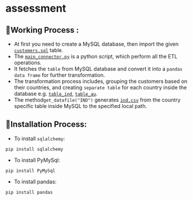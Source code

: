 # assessment

##  📌Working Process :
- At first you need to create a MySQL database, then import the given  [```customers.sql```](https://github.com/theS-K-B/assessment/blob/290de2107691cf0fb1a033e6c7b11c1eb063b591/datafiles/customers.sql) table.
- The [```main_connector.py```](https://github.com/theS-K-B/assessment/blob/290de2107691cf0fb1a033e6c7b11c1eb063b591/main_connector.py) is a python script, which perform all the ETL operations.
- It fetches the ```table``` from MySQL  database and convert it into a ```pandas data frame``` for further transformation.
- The transformation process includes, grouping the customers based on their countries, and creating ```separate table``` for each country inside the database e.g. [```table_ind```](https://github.com/theS-K-B/assessment/blob/9ed4ec30d26d0825b6af23604d0c3d067effc799/datafiles/generated_country_tables/table_ind.sql), [```table_au```](https://github.com/theS-K-B/assessment/blob/9ed4ec30d26d0825b6af23604d0c3d067effc799/datafiles/generated_country_tables/table_au.sql).
- The method```get_datafile("IND")``` generates [```ind.csv```](https://github.com/theS-K-B/assessment/blob/290de2107691cf0fb1a033e6c7b11c1eb063b591/datafiles/ind.csv) from the country specific table inside MySQL to the specified local path. 

## 📌Installation Process:
- To install ```sqlalchemy```:
```
pip install sqlalchemy
```
- To install PyMySql:
```
pip install PyMySql
```
- To install pandas:
```
pip install pandas
```

